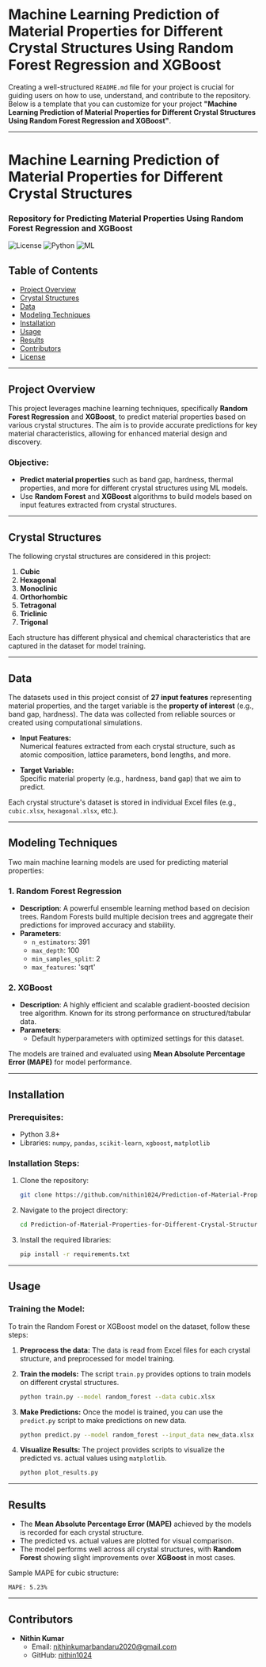 # Machine Learning Prediction of Material Properties for Different Crystal Structures Using Random Forest Regression and XGBoost

Creating a well-structured `README.md` file for your project is crucial for guiding users on how to use, understand, and contribute to the repository. Below is a template that you can customize for your project **"Machine Learning Prediction of Material Properties for Different Crystal Structures Using Random Forest Regression and XGBoost"**.

---

# Machine Learning Prediction of Material Properties for Different Crystal Structures

### Repository for Predicting Material Properties Using Random Forest Regression and XGBoost

![License](https://img.shields.io/badge/license-MIT-brightgreen) ![Python](https://img.shields.io/badge/Python-3.8-blue) ![ML](https://img.shields.io/badge/MachineLearning-RandomForest-orange)

## Table of Contents
- [Project Overview](#project-overview)
- [Crystal Structures](#crystal-structures)
- [Data](#data)
- [Modeling Techniques](#modeling-techniques)
- [Installation](#installation)
- [Usage](#usage)
- [Results](#results)
- [Contributors](#contributors)
- [License](#license)

---

## Project Overview
This project leverages machine learning techniques, specifically **Random Forest Regression** and **XGBoost**, to predict material properties based on various crystal structures. The aim is to provide accurate predictions for key material characteristics, allowing for enhanced material design and discovery.

### Objective:
- **Predict material properties** such as band gap, hardness, thermal properties, and more for different crystal structures using ML models.
- Use **Random Forest** and **XGBoost** algorithms to build models based on input features extracted from crystal structures.

---

## Crystal Structures
The following crystal structures are considered in this project:
1. **Cubic**  
2. **Hexagonal**
3. **Monoclinic**
4. **Orthorhombic**
5. **Tetragonal**
6. **Triclinic**
7. **Trigonal**

Each structure has different physical and chemical characteristics that are captured in the dataset for model training.

---

## Data
The datasets used in this project consist of **27 input features** representing material properties, and the target variable is the **property of interest** (e.g., band gap, hardness). The data was collected from reliable sources or created using computational simulations.

- **Input Features:**  
  Numerical features extracted from each crystal structure, such as atomic composition, lattice parameters, bond lengths, and more.
  
- **Target Variable:**  
  Specific material property (e.g., hardness, band gap) that we aim to predict.

Each crystal structure's dataset is stored in individual Excel files (e.g., `cubic.xlsx`, `hexagonal.xlsx`, etc.).

---

## Modeling Techniques
Two main machine learning models are used for predicting material properties:

### 1. Random Forest Regression
   - **Description**: A powerful ensemble learning method based on decision trees. Random Forests build multiple decision trees and aggregate their predictions for improved accuracy and stability.
   - **Parameters**:  
     - `n_estimators`: 391  
     - `max_depth`: 100  
     - `min_samples_split`: 2  
     - `max_features`: 'sqrt'

### 2. XGBoost
   - **Description**: A highly efficient and scalable gradient-boosted decision tree algorithm. Known for its strong performance on structured/tabular data.
   - **Parameters**:
     - Default hyperparameters with optimized settings for this dataset.

The models are trained and evaluated using **Mean Absolute Percentage Error (MAPE)** for model performance.

---

## Installation

### Prerequisites:
- Python 3.8+
- Libraries: `numpy`, `pandas`, `scikit-learn`, `xgboost`, `matplotlib`

### Installation Steps:
1. Clone the repository:
   ```bash
   git clone https://github.com/nithin1024/Prediction-of-Material-Properties-for-Different-Crystal-Structures-.git
   ```
2. Navigate to the project directory:
   ```bash
   cd Prediction-of-Material-Properties-for-Different-Crystal-Structures-
   ```
3. Install the required libraries:
   ```bash
   pip install -r requirements.txt
   ```

---

## Usage

### Training the Model:
To train the Random Forest or XGBoost model on the dataset, follow these steps:

1. **Preprocess the data:**
   The data is read from Excel files for each crystal structure, and preprocessed for model training.

2. **Train the models:**
   The script `train.py` provides options to train models on different crystal structures.

   ```bash
   python train.py --model random_forest --data cubic.xlsx
   ```

3. **Make Predictions:**
   Once the model is trained, you can use the `predict.py` script to make predictions on new data.

   ```bash
   python predict.py --model random_forest --input_data new_data.xlsx
   ```

4. **Visualize Results:**
   The project provides scripts to visualize the predicted vs. actual values using `matplotlib`.

   ```bash
   python plot_results.py
   ```

---

## Results
- The **Mean Absolute Percentage Error (MAPE)** achieved by the models is recorded for each crystal structure.
- The predicted vs. actual values are plotted for visual comparison.
- The model performs well across all crystal structures, with **Random Forest** showing slight improvements over **XGBoost** in most cases.

Sample MAPE for cubic structure:
```plaintext
MAPE: 5.23%
```
---
## Contributors
- **Nithin Kumar**  
  - Email: nithinkumarbandaru2020@gmail.com
  - GitHub: [nithin1024](https://github.com/nithin1024)



